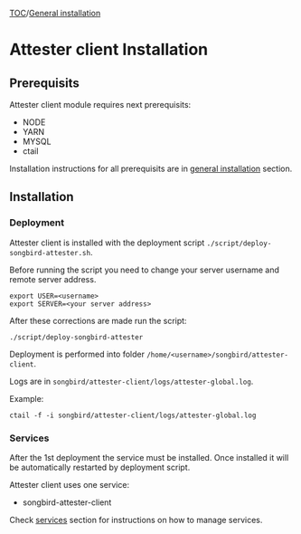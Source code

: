 [TOC](./../README.md)/[General installation](../installation/general-installation.md)
# Attester client Installation

## Prerequisits
Attester client module requires next prerequisits:
- NODE
- YARN
- MYSQL
- ctail

Installation instructions for all prerequisits are in [general installation](general-installation.md) section.

## Installation

### Deployment

Attester client is installed with the deployment script `./script/deploy-songbird-attester.sh`.

Before running the script you need to change your server username and remote server address.
```
export USER=<username>
export SERVER=<your server address>
```

After these corrections are made run the script:
```
./script/deploy-songbird-attester
```

Deployment is performed into folder `/home/<username>/songbird/attester-client`.

Logs are in `songbird/attester-client/logs/attester-global.log`.

Example: 
```
ctail -f -i songbird/attester-client/logs/attester-global.log
```


### Services
After the 1st deployment the service must be installed. Once installed it will be automatically restarted by deployment script.

Attester client uses one service: 
- songbird-attester-client


Check [services](services.md) section for instructions on how to manage services.


